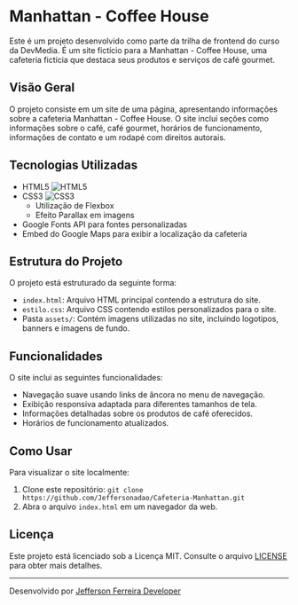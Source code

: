 # Manhattan - Coffee House

Este é um projeto desenvolvido como parte da trilha de frontend do curso da DevMedia. É um site fictício para a Manhattan - Coffee House, uma cafeteria fictícia que destaca
 seus produtos e serviços de café gourmet.

## Visão Geral

O projeto consiste em um site de uma página, apresentando informações sobre a cafeteria Manhattan - Coffee House.
O site inclui seções como informações sobre o café, café gourmet, horários de funcionamento, informações de contato e um rodapé com direitos autorais.

## Tecnologias Utilizadas

- HTML5 ![HTML5](https://img.icons8.com/color/48/000000/html-5.png)
- CSS3 ![CSS3](https://img.icons8.com/color/48/000000/css3.png)
  - Utilização de Flexbox
  - Efeito Parallax em imagens
- Google Fonts API para fontes personalizadas
- Embed do Google Maps para exibir a localização da cafeteria

## Estrutura do Projeto

O projeto está estruturado da seguinte forma:

- `index.html`: Arquivo HTML principal contendo a estrutura do site.
- `estilo.css`: Arquivo CSS contendo estilos personalizados para o site.
- Pasta `assets/`: Contém imagens utilizadas no site, incluindo logotipos, banners e imagens de fundo.

## Funcionalidades

O site inclui as seguintes funcionalidades:

- Navegação suave usando links de âncora no menu de navegação.
- Exibição responsiva adaptada para diferentes tamanhos de tela.
- Informações detalhadas sobre os produtos de café oferecidos.
- Horários de funcionamento atualizados.

## Como Usar

Para visualizar o site localmente:

1. Clone este repositório: `git clone https://github.com/Jeffersonadao/Cafeteria-Manhattan.git`
2. Abra o arquivo `index.html` em um navegador da web.

## Licença

Este projeto está licenciado sob a Licença MIT. Consulte o arquivo [LICENSE](./LICENSE) para obter mais detalhes.

---

Desenvolvido por [Jefferson Ferreira Developer](https://www.linkedin.com/in/jefferson-ferreira-desenvolvedor/)
